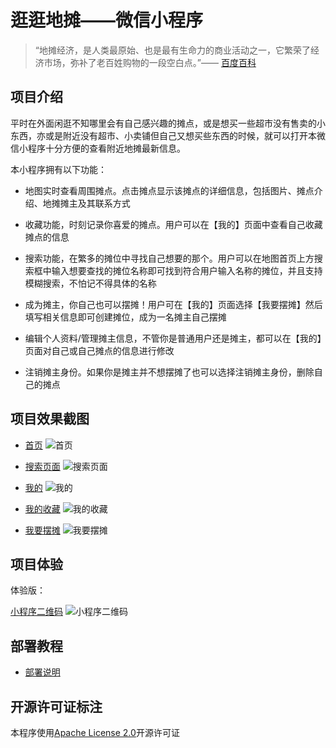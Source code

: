 # 逛逛地摊——微信小程序

> “地摊经济，是人类最原始、也是最有生命力的商业活动之一，它繁荣了经济市场，弥补了老百姓购物的一段空白点。”—— [百度百科](https://baike.baidu.com/item/%E5%9C%B0%E6%91%8A%E7%BB%8F%E6%B5%8E/2906264?fr=aladdin)

## 项目介绍

平时在外面闲逛不知哪里会有自己感兴趣的摊点，或是想买一些超市没有售卖的小东西，亦或是附近没有超市、小卖铺但自己又想买些东西的时候，就可以打开本微信小程序十分方便的查看附近地摊最新信息。

本小程序拥有以下功能：

- 地图实时查看周围摊点。点击摊点显示该摊点的详细信息，包括图片、摊点介绍、地摊摊主及其联系方式

- 收藏功能，时刻记录你喜爱的摊点。用户可以在【我的】页面中查看自己收藏摊点的信息

- 搜索功能，在繁多的摊位中寻找自己想要的那个。用户可以在地图首页上方搜索框中输入想要查找的摊位名称即可找到符合用户输入名称的摊位，并且支持模糊搜索，不怕记不得具体的名称

- 成为摊主，你自己也可以摆摊！用户可在【我的】页面选择【我要摆摊】然后填写相关信息即可创建摊位，成为一名摊主自己摆摊

- 编辑个人资料/管理摊主信息，不管你是普通用户还是摊主，都可以在【我的】页面对自己或自己摊点的信息进行修改

- 注销摊主身份。如果你是摊主并不想摆摊了也可以选择注销摊主身份，删除自己的摊点

## 项目效果截图

- [首页](https://img-blog.csdnimg.cn/20200919171131793.png?x-oss-process=image/watermark,type_ZmFuZ3poZW5naGVpdGk,shadow_10,text_aHR0cHM6Ly9ibG9nLmNzZG4ubmV0L3dlaXhpbl80NjE0OTEyMQ==,size_16,color_FFFFFF,t_70#pic_center )
![首页](https://img-blog.csdnimg.cn/20200919171131793.png?x-oss-process=image/watermark,type_ZmFuZ3poZW5naGVpdGk,shadow_10,text_aHR0cHM6Ly9ibG9nLmNzZG4ubmV0L3dlaXhpbl80NjE0OTEyMQ==,size_16,color_FFFFFF,t_70#pic_center )

- [搜索页面](https://img-blog.csdnimg.cn/20200919172950716.png?x-oss-process=image/watermark,type_ZmFuZ3poZW5naGVpdGk,shadow_10,text_aHR0cHM6Ly9ibG9nLmNzZG4ubmV0L3dlaXhpbl80NjE0OTEyMQ==,size_16,color_FFFFFF,t_70#pic_center)
![搜索页面](https://img-blog.csdnimg.cn/20200919172950716.png?x-oss-process=image/watermark,type_ZmFuZ3poZW5naGVpdGk,shadow_10,text_aHR0cHM6Ly9ibG9nLmNzZG4ubmV0L3dlaXhpbl80NjE0OTEyMQ==,size_16,color_FFFFFF,t_70#pic_center)

- [我的](https://img-blog.csdnimg.cn/20200919172950660.png?x-oss-process=image/watermark,type_ZmFuZ3poZW5naGVpdGk,shadow_10,text_aHR0cHM6Ly9ibG9nLmNzZG4ubmV0L3dlaXhpbl80NjE0OTEyMQ==,size_16,color_FFFFFF,t_70#pic_center)
![我的](https://img-blog.csdnimg.cn/20200919172950660.png?x-oss-process=image/watermark,type_ZmFuZ3poZW5naGVpdGk,shadow_10,text_aHR0cHM6Ly9ibG9nLmNzZG4ubmV0L3dlaXhpbl80NjE0OTEyMQ==,size_16,color_FFFFFF,t_70#pic_center)

- [我的收藏](https://img-blog.csdnimg.cn/20200919172950581.png?x-oss-process=image/watermark,type_ZmFuZ3poZW5naGVpdGk,shadow_10,text_aHR0cHM6Ly9ibG9nLmNzZG4ubmV0L3dlaXhpbl80NjE0OTEyMQ==,size_16,color_FFFFFF,t_70#pic_center)
![我的收藏](https://img-blog.csdnimg.cn/20200919172950581.png?x-oss-process=image/watermark,type_ZmFuZ3poZW5naGVpdGk,shadow_10,text_aHR0cHM6Ly9ibG9nLmNzZG4ubmV0L3dlaXhpbl80NjE0OTEyMQ==,size_16,color_FFFFFF,t_70#pic_center)

- [我要摆摊](https://img-blog.csdnimg.cn/20200919172950690.jpg?x-oss-process=image/watermark,type_ZmFuZ3poZW5naGVpdGk,shadow_10,text_aHR0cHM6Ly9ibG9nLmNzZG4ubmV0L3dlaXhpbl80NjE0OTEyMQ==,size_16,color_FFFFFF,t_70#pic_center)
![我要摆摊](https://img-blog.csdnimg.cn/20200919172950690.jpg?x-oss-process=image/watermark,type_ZmFuZ3poZW5naGVpdGk,shadow_10,text_aHR0cHM6Ly9ibG9nLmNzZG4ubmV0L3dlaXhpbl80NjE0OTEyMQ==,size_16,color_FFFFFF,t_70#pic_center)

## 项目体验

体验版：

[小程序二维码](https://img-blog.csdnimg.cn/20200919173515729.jpg?x-oss-process=image/watermark,type_ZmFuZ3poZW5naGVpdGk,shadow_10,text_aHR0cHM6Ly9ibG9nLmNzZG4ubmV0L3dlaXhpbl80NjE0OTEyMQ==,size_16,color_FFFFFF,t_70#pic_center)
![小程序二维码](https://img-blog.csdnimg.cn/20200919173515729.jpg?x-oss-process=image/watermark,type_ZmFuZ3poZW5naGVpdGk,shadow_10,text_aHR0cHM6Ly9ibG9nLmNzZG4ubmV0L3dlaXhpbl80NjE0OTEyMQ==,size_16,color_FFFFFF,t_70#pic_center)

## 部署教程

- [部署说明]()

## 开源许可证标注

本程序使用[Apache License 2.0](http://www.apache.org/licenses/LICENSE-2.0)开源许可证
